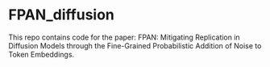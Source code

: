 # FPAN_diffusion
This repo contains code for the paper: FPAN: Mitigating Replication in Diffusion Models through the Fine-Grained Probabilistic Addition of Noise to Token Embeddings.
